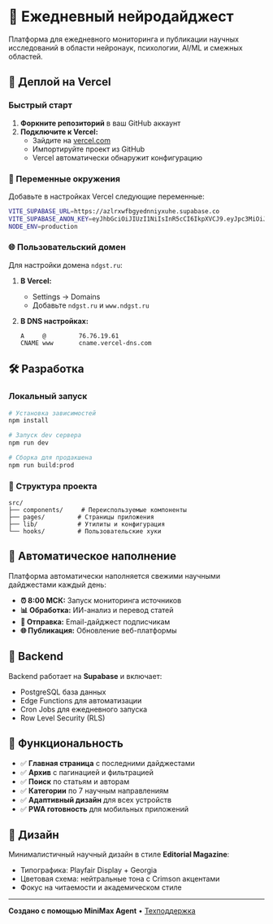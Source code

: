 # 🧠 Ежедневный нейродайджест

Платформа для ежедневного мониторинга и публикации научных исследований в области нейронаук, психологии, AI/ML и смежных областей.

## 🚀 Деплой на Vercel

### Быстрый старт

1. **Форкните репозиторий** в ваш GitHub аккаунт
2. **Подключите к Vercel:**
   - Зайдите на [vercel.com](https://vercel.com)
   - Импортируйте проект из GitHub
   - Vercel автоматически обнаружит конфигурацию

### 🔧 Переменные окружения

Добавьте в настройках Vercel следующие переменные:

```bash
VITE_SUPABASE_URL=https://azlrxwfbgyednniyxuhe.supabase.co
VITE_SUPABASE_ANON_KEY=eyJhbGciOiJIUzI1NiIsInR5cCI6IkpXVCJ9.eyJpc3MiOiJzdXBhYmFzZSIsInJlZiI6ImF6bHJ4d2ZiZ3llZG5uaXl4dWhlIiwicm9sZSI6ImFub24iLCJpYXQiOjE3NjE4OTA4NzgsImV4cCI6MjA3NzQ2Njg3OH0.F1eH0gOuN0ntKiTx1QGQPP5JZJnKL5Th9GNhVlve3F8
NODE_ENV=production
```

### 🌐 Пользовательский домен

Для настройки домена `ndgst.ru`:

1. **В Vercel:**
   - Settings → Domains
   - Добавьте `ndgst.ru` и `www.ndgst.ru`

2. **В DNS настройках:**
   ```
   A     @         76.76.19.61
   CNAME www       cname.vercel-dns.com
   ```

## 🛠 Разработка

### Локальный запуск

```bash
# Установка зависимостей
npm install

# Запуск dev сервера
npm run dev

# Сборка для продакшена
npm run build:prod
```

### 📁 Структура проекта

```
src/
├── components/     # Переиспользуемые компоненты
├── pages/         # Страницы приложения
├── lib/           # Утилиты и конфигурация
└── hooks/         # Пользовательские хуки
```

## 🤖 Автоматическое наполнение

Платформа автоматически наполняется свежими научными дайджестами каждый день:

- **⏰ 8:00 МСК:** Запуск мониторинга источников
- **📊 Обработка:** ИИ-анализ и перевод статей
- **📧 Отправка:** Email-дайджест подписчикам
- **🌐 Публикация:** Обновление веб-платформы

## 🔗 Backend

Backend работает на **Supabase** и включает:
- PostgreSQL база данных
- Edge Functions для автоматизации
- Cron Jobs для ежедневного запуска
- Row Level Security (RLS)

## 📱 Функциональность

- ✅ **Главная страница** с последними дайджестами
- ✅ **Архив** с пагинацией и фильтрацией
- ✅ **Поиск** по статьям и авторам
- ✅ **Категории** по 7 научным направлениям
- ✅ **Адаптивный дизайн** для всех устройств
- ✅ **PWA готовность** для мобильных приложений

## 🎨 Дизайн

Минималистичный научный дизайн в стиле **Editorial Magazine**:
- Типографика: Playfair Display + Georgia
- Цветовая схема: нейтральные тона с Crimson акцентами
- Фокус на читаемости и академическом стиле

---

**Создано с помощью MiniMax Agent** • [Техподдержка](mailto:support@example.com)